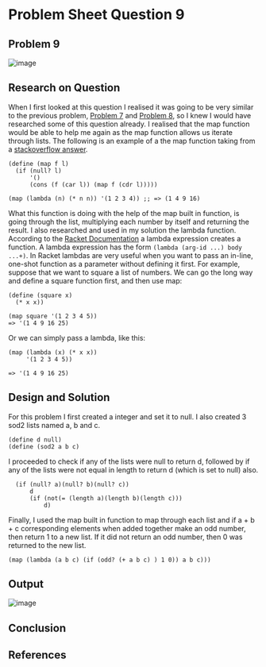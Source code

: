 # **Problem Sheet Question 9**

## Problem 9

![image](https://user-images.githubusercontent.com/14197773/38047000-ff6d16fc-32b8-11e8-90d8-b77b6d49fa2d.png)

## Research on Question
When I first looked at this question I realised it was going to be very similar to the previous problem, [Problem 7](https://github.com/DonalMcGahon/theory-of-algorithms-assignments/tree/master/Problem7) and [Problem 8](https://github.com/DonalMcGahon/theory-of-algorithms-assignments/tree/master/Problem8), so I knew I would have researched some of this question already. I realised that the map function would be able to help me again as the map function allows us iterate through lists. The following is an example of a the map function taking from a [stackoverflow answer](https://stackoverflow.com/questions/30501411/what-is-definition-of-map-in-racket).

```
(define (map f l)
  (if (null? l)
      '()
      (cons (f (car l)) (map f (cdr l)))))

(map (lambda (n) (* n n)) '(1 2 3 4)) ;; => (1 4 9 16)
```

What this function is doing with the help of the map built in function, is going through the list, multiplying each number by itself and returning the result.
I also researched and used in my solution the lambda function. According to the [Racket Documentation](https://docs.racket-lang.org/) a lambda expression creates a function. A lambda expression has the form `(lambda (arg-id ...) body ...+)`.
In Racket lambdas are very useful when you want to pass an in-line, one-shot function as a parameter without defining it first. For example, suppose that we want to square a list of numbers. We can go the long way and define a square function first, and then use map:

```
(define (square x)
  (* x x))

(map square '(1 2 3 4 5))
=> '(1 4 9 16 25)
```

Or we can simply pass a lambda, like this:

```
(map (lambda (x) (* x x))
     '(1 2 3 4 5))

=> '(1 4 9 16 25)
```


## Design and Solution

For this problem I first created a integer and set it to null. I also created 3 sod2 lists named a, b and c.

```
(define d null)
(define (sod2 a b c)
```
I proceeded to check if any of the lists were null to return d, followed by if any of the lists were not equal in length to return d (which is set to null) also.

```
  (if (null? a)(null? b)(null? c))
      d
      (if (not(= (length a)(length b)(length c)))
          d)
```
Finally, I used the map built in function to map through each list and if a + b + c corresponding elements when added together make an odd number, then return 1 to a new list. If it did not return an odd number, then 0 was returned to the new list.

```
(map (lambda (a b c) (if (odd? (+ a b c) ) 1 0)) a b c)))
```

## Output

![image](https://user-images.githubusercontent.com/14197773/38048477-5ef1a512-32bd-11e8-914a-179ef48ed91b.png)

## Conclusion

## References